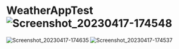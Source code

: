 # WeatherAppTest![Screenshot_20230417-174548](https://user-images.githubusercontent.com/13299199/232490879-6bf815dd-b274-4187-a862-412d1de3e90e.png)
![Screenshot_20230417-174635](https://user-images.githubusercontent.com/13299199/232490893-f5d2d669-ae13-420e-bad4-84ce13e6f279.png)
![Screenshot_20230417-174537](https://user-images.githubusercontent.com/13299199/232490895-ec00782c-5b09-4d84-bb8b-2d55486da700.png)
